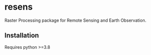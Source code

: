 # resens
Raster Processing package for Remote Sensing and Earth Observation.

## Installation
Requires python >=3.8
